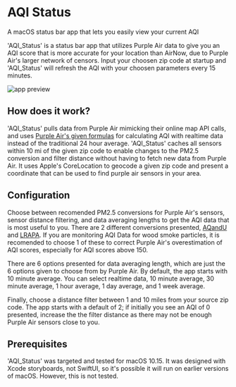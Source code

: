 # AQI Status
A macOS status bar app that lets you easily view your current AQI

'AQI_Status' is a status bar app that utilizes Purple Air data to give you an AQI score that is more accurate for your location than AirNow, due to Purple Air's larger network of censors. Input your choosen zip code at startup and 'AQI_Status' will refresh the AQI with your choosen parameters every 15 minutes. 

![app preview](https://i.imgur.com/jDDlnMB.png)

## How does it work?

'AQI_Status' pulls data from Purple Air mimicking their online map API calls, and uses [Purple Air's given formulas](https://docs.google.com/document/d/15ijz94dXJ-YAZLi9iZ_RaBwrZ4KtYeCy08goGBwnbCU/edit) for calculating AQI with realtime data instead of the traditional 24 hour average. 'AQI_Status' caches all sensors within 10 mi of the given zip code to enable changes to the PM2.5 conversion and filter distance without having to fetch new data from Purple Air. It uses Apple's CoreLocation to geocode a given zip code and present a coordinate that can be used to find purple air sensors in your area. 

## Configuration

Choose between recomended PM2.5 conversions for Purple Air's sensors, sensor distance filtering, and data averaging lengths to get the AQI data that is most useful to you. There are 2 different conversions presented, [AQandU](https://www.aqandu.org/airu_sensor#calibrationSection) and [LRAPA](https://www.lrapa.org/DocumentCenter/View/4147/PurpleAir-Correction-Summary). If you are monitoring AQI Data for wood smoke particles, it is recomended to choose 1 of these to correct Purple Air's overestimation of AQI scores, especially for AQI scores above 150. 

There are 6 options presented for data averaging length, which are just the 6 options given to choose from by Purple Air. By default, the app starts with 10 minute average. You can select realtime data, 10 minute average, 30 minute average, 1 hour average, 1 day average, and 1 week average. 

Finally, choose a distance filter between 1 and 10 miles from your source zip code. The app starts with a default of 2; if initially you see an AQI of 0 presented, increase the the filter distance as there may not be enough Purple Air sensors close to you. 

## Prerequisites 

'AQI_Status' was targeted and tested for macOS 10.15. It was designed with Xcode storyboards, not SwiftUI, so it's possible it will run on earlier versions of macOS. However, this is not tested.
